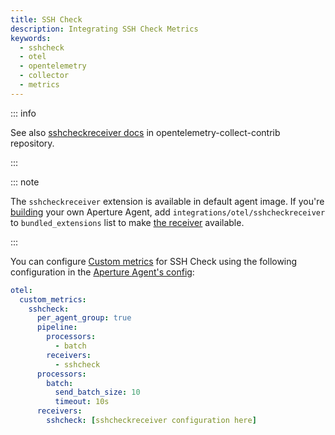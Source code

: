 ```yaml
---
title: SSH Check
description: Integrating SSH Check Metrics
keywords:
  - sshcheck
  - otel
  - opentelemetry
  - collector
  - metrics
---
```


::: info

See also [sshcheckreceiver docs][receiver] in opentelemetry-collect-contrib repository.

:::

::: note

The `sshcheckreceiver` extension is available in default agent image. If you're [building][build] your own Aperture Agent, add `integrations/otel/sshcheckreceiver` to `bundled_extensions` list to make [the receiver][receiver] available.

:::

You can configure [Custom metrics][custom-metrics] for SSH Check using the
following configuration in the [Aperture Agent's config][agent-config]:

```yaml
otel:
  custom_metrics:
    sshcheck:
      per_agent_group: true
      pipeline:
        processors:
          - batch
        receivers:
          - sshcheck
      processors:
        batch:
          send_batch_size: 10
          timeout: 10s
      receivers:
        sshcheck: [sshcheckreceiver configuration here]
```

[build]: /reference/aperturectl/build/agent/agent.md
[receiver]:
  https://github.com/open-telemetry/opentelemetry-collector-contrib/tree/main/receiver/sshcheckreceiver
[custom-metrics]: /reference/configuration/agent.md#custom-metrics-config
[agent-config]: /reference/configuration/agent.md#agent-o-t-e-l-config
